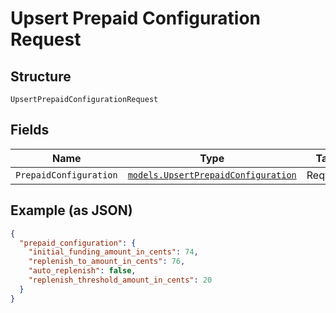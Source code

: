 
# Upsert Prepaid Configuration Request

## Structure

`UpsertPrepaidConfigurationRequest`

## Fields

| Name | Type | Tags | Description |
|  --- | --- | --- | --- |
| `PrepaidConfiguration` | [`models.UpsertPrepaidConfiguration`](../../doc/models/upsert-prepaid-configuration.md) | Required | - |

## Example (as JSON)

```json
{
  "prepaid_configuration": {
    "initial_funding_amount_in_cents": 74,
    "replenish_to_amount_in_cents": 76,
    "auto_replenish": false,
    "replenish_threshold_amount_in_cents": 20
  }
}
```

